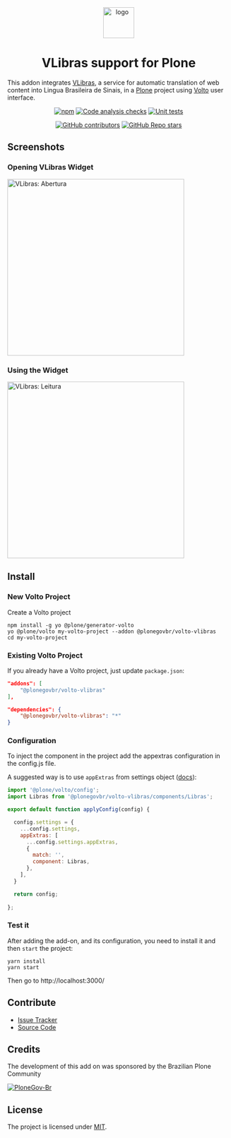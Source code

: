 <div align="center"><img alt="logo" src="./docs/icon.png" width="70" /></div>

<h1 align="center">VLibras support for Plone</h1>

This addon integrates [VLibras](https://www.gov.br/governodigital/pt-br/vlibras/), a service for automatic translation of web content into Lingua Brasileira de Sinais, in a [Plone](https://plone.org) project using [Volto](https://github.com/plone/volto) user interface.

<div align="center">

[![npm](https://img.shields.io/npm/v/@plonegovbr/volto-vlibras)](https://www.npmjs.com/package/@plonegovbr/volto-vlibras)
[![Code analysis checks](https://github.com/plonegovbr/volto-vlibras/actions/workflows/code.yml/badge.svg)](https://github.com/plonegovbr/volto-vlibras/actions/workflows/code.yml)
[![Unit tests](https://github.com/plonegovbr/volto-vlibras/actions/workflows/unit.yml/badge.svg)](https://github.com/plonegovbr/volto-vlibras/actions/workflows/unit.yml)

[![GitHub contributors](https://img.shields.io/github/contributors/plonegovbr/volto-vlibras)](https://github.com/plonegovbr/volto-vlibras)
[![GitHub Repo stars](https://img.shields.io/github/stars/plonegovbr/volto-vlibras?style=social)](https://github.com/plonegovbr/volto-vlibras)

</div>

## Screenshots

### Opening VLibras Widget

<img alt="VLibras: Abertura" src="./docs/vlibras-opening.gif" width="400" />

### Using the Widget

<img alt="VLibras: Leitura" src="./docs/vlibras-usage.gif" width="400" />


## Install

### New Volto Project

Create a Volto project

```shell
npm install -g yo @plone/generator-volto
yo @plone/volto my-volto-project --addon @plonegovbr/volto-vlibras
cd my-volto-project
```

### Existing Volto Project

If you already have a Volto project, just update `package.json`:

```JSON
"addons": [
    "@plonegovbr/volto-vlibras"
],

"dependencies": {
    "@plonegovbr/volto-vlibras": "*"
}
```
### Configuration <a name="config"></a>

To inject the component in the project add the appextras configuration in the config.js file.

A suggested way is to use `appExtras` from settings object ([docs](https://6.dev-docs.plone.org/volto/recipes/appextras.html)):

```jsx
import '@plone/volto/config';
import Libras from '@plonegovbr/volto-vlibras/components/Libras';

export default function applyConfig(config) {

  config.settings = {
    ...config.settings,
    appExtras: [
      ...config.settings.appExtras,
      {
        match: '',
        component: Libras,
      },
    ],
  }

  return config;
  
};
```

### Test it

After adding the add-on, and its configuration, you need to install it and then `start` the project:

```shell
yarn install
yarn start
```

Then go to http://localhost:3000/

## Contribute

- [Issue Tracker](https://github.com/plonegovbr/volto-vlibras/issues)
- [Source Code](https://github.com/plonegovbr/volto-vlibras/)

## Credits

The development of this add on was sponsored by the Brazilian Plone Community

[![PloneGov-Br](docs/plonegovbr.png)](https://plone.org.br/)

## License

The project is licensed under [MIT](./LICENSE).
